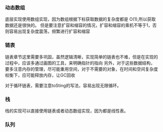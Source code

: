 ### 动态数组

底层实现使用数组实现，因为数组根据下标获取数据的复杂度都是 O(1),所以获取数据还是很快的。
但是要注意扩容和缩容的情况，扩容和缩容的乘机不等于1，否则容易出现复杂度震荡，频繁进行扩容和缩容

### 链表

链表章节这里需要多巩固，虽然逻辑清晰，实现简单的链表也不难，但是在实现的过程中，应该多通过画图的工具，来明确指针的指向
另外，对于这些数据结构，要多注意内存的管理，尽可能重用空间，对于不需要的对象，在时间和空间复杂度权衡下，应可能释放内存，让GC回收

对于循环链表，需要注意toSting的写法，容易出现无限循环。

### 栈

栈的实现可以直接使用链表或者动态数组实现，因为都是线性表。

### 队列

